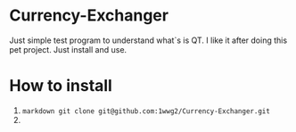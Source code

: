 # Currency-Exchanger
Just simple test program to understand what`s is QT. I like it after doing this pet project. Just install and use.

# How to install

1. ```markdown git clone git@github.com:1wwg2/Currency-Exchanger.git```
2. 
